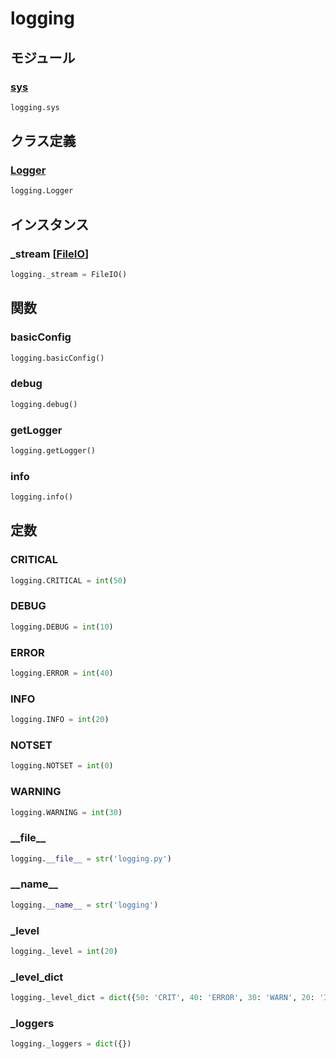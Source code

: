 # logging

## モジュール

### [sys](../sys/)
```python
logging.sys
```
## クラス定義
### [Logger](../../class/logging.Logger/)
```python
logging.Logger
```
## インスタンス
### \_stream [[FileIO](../../class/io.FileIO/)]
```python
logging._stream = FileIO()
```
## 関数
### basicConfig
```python
logging.basicConfig()
```
### debug
```python
logging.debug()
```
### getLogger
```python
logging.getLogger()
```
### info
```python
logging.info()
```
## 定数
### CRITICAL
```python
logging.CRITICAL = int(50)
```
### DEBUG
```python
logging.DEBUG = int(10)
```
### ERROR
```python
logging.ERROR = int(40)
```
### INFO
```python
logging.INFO = int(20)
```
### NOTSET
```python
logging.NOTSET = int(0)
```
### WARNING
```python
logging.WARNING = int(30)
```
### \_\_file\_\_
```python
logging.__file__ = str('logging.py')
```
### \_\_name\_\_
```python
logging.__name__ = str('logging')
```
### \_level
```python
logging._level = int(20)
```
### \_level\_dict
```python
logging._level_dict = dict({50: 'CRIT', 40: 'ERROR', 30: 'WARN', 20: 'INFO', 10: 'DEBUG'})
```
### \_loggers
```python
logging._loggers = dict({})
```
